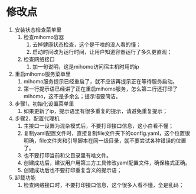 
# 修改点

1. 安装状态检查菜单里
   1. 检查mihomo容器
      1. 去掉健康状态检查，这个是干啥的没人看的懂；
      2. 启动时间改为运行时间，让用户知道容器运行了多久更直观；
   2. 检查网络接口
      1. 加一句说明，这是mihomo访问宿主机时用的ip
2. 重启mihomo服务菜单里
   1. mihomo服务提示已经重启了，就不应该再提示正在等待服务启动。
   2. 第一行提示语已经讲了正在重启mihomo服务，怎么第二行还打印了mihomo，这不是多余么；提示语要简洁。
3. 步骤1，初始化设置菜单里
   1. 如果更新了ip，提示语里有很多重复的提示，请避免重复提示；
4. 步骤2，配置代理机
   1. 主接口一设置为混杂模式后，不要打印接口信息，这小白看不懂；
   2. 复制yaml配置文件时，直接复制file文件夹下的config.yaml，这个位置很明确，file文件夹和引导脚本在同一级目录，就不要尝试各种错误的位置了。
   3. 也不要打印当前和父目录里有啥文件。
   4. 创建成功后，建议用户用第三方工具修改yaml配置文件，确保格式正确。
   5. 创建成功后也不要打印重复含义的提示语；
5. 卸载功能
   1. 检查网络接口时，不要打印接口信息，这个很多人看不懂，全是乱码；

